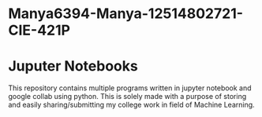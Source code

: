 # Manya6394-Manya-12514802721-CIE-421P
# Juputer Notebooks
This repository contains multiple programs written in jupyter notebook and google collab using python.
This is solely made with a purpose of storing and easily sharing/submitting my college work in field of Machine Learning.
